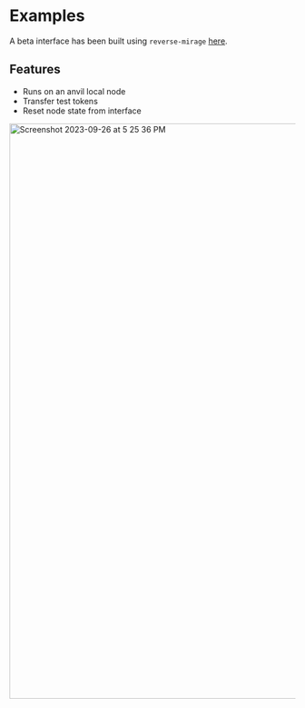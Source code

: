 # Examples

A beta interface has been built using `reverse-mirage` [here](https://github.com/kyscott18/reverse-mirage/tree/v1/examples/next-interface/next-interface).

## Features

* Runs on an anvil local node
* Transfer test tokens
* Reset node state from interface

<img width="1014" alt="Screenshot 2023-09-26 at 5 25 36 PM" src="https://github.com/kyscott18/reverse-mirage/assets/43524469/406b46d3-9777-44b0-92c6-c236a7e16c28">
